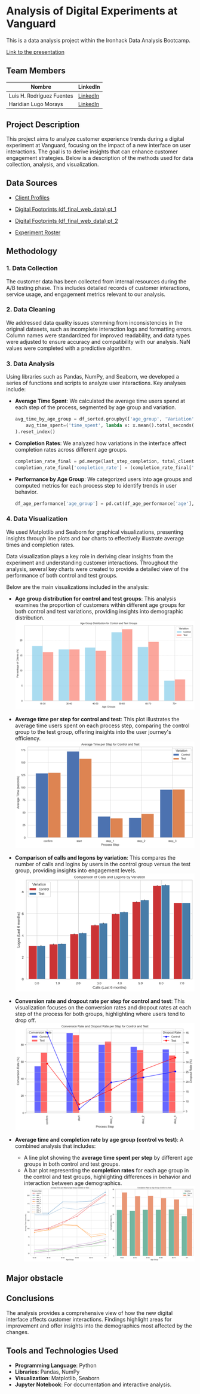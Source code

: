 # **Analysis of Digital Experiments at Vanguard**

This is a data analysis project within the Ironhack Data Analysis Bootcamp.

[Link to the presentation]( )


## Team Members

| Nombre             | LinkedIn                                  |
|----------------------------------|-------------------------------------------|
| Luis H. Rodríguez Fuentes	 |   [LinkedIn](https://www.linkedin.com/in/luis-h-rodr%C3%ADguez-fuentes/)    |
| Haridian Lugo Morays        |   [LinkedIn](https://www.linkedin.com/in/haridian-morays-242023329/)   |

## Project Description

This project aims to analyze customer experience trends during a digital experiment at Vanguard, focusing on the impact of a new interface on user interactions. The goal is to derive insights that can enhance customer engagement strategies. Below is a description of the methods used for data collection, analysis, and visualization.

## Data Sources

- [Client Profiles](https://github.com/data-bootcamp-v4/lessons/blob/main/5_6_eda_inf_stats_tableau/project/files_for_project/df_final_demo.txt)

- [Digital Footprints (df_final_web_data) pt_1](https://github.com/data-bootcamp-v4/lessons/blob/main/5_6_eda_inf_stats_tableau/project/files_for_project/df_final_web_data_pt_1.txt)

- [Digital Footprints (df_final_web_data) pt_2](https://github.com/data-bootcamp-v4/lessons/blob/main/5_6_eda_inf_stats_tableau/project/files_for_project/df_final_web_data_pt_2.txt)

- [Experiment Roster](https://github.com/data-bootcamp-v4/lessons/blob/main/5_6_eda_inf_stats_tableau/project/files_for_project/df_final_experiment_clients.txt)


## Methodology

### 1. Data Collection

The customer data has been collected from internal resources during the A/B testing phase. This includes detailed records of customer interactions, service usage, and engagement metrics relevant to our analysis.

### 2. Data Cleaning

We addressed data quality issues stemming from inconsistencies in the original datasets, such as incomplete interaction logs and formatting errors. Column names were standardized for improved readability, and data types were adjusted to ensure accuracy and compatibility with our analysis. NaN values were completed with a predictive algorithm.

### 3. Data Analysis

Using libraries such as Pandas, NumPy, and Seaborn, we developed a series of functions and scripts to analyze user interactions. Key analyses include:

- **Average Time Spent**: We calculated the average time users spend at each step of the process, segmented by age group and variation.

    ```python
    avg_time_by_age_group = df_sorted.groupby(['age_group', 'Variation', 'process_step']).agg(
        avg_time_spent=('time_spent', lambda x: x.mean().total_seconds() if pd.notnull(x.mean()) else 0)
    ).reset_index()
    ```

- **Completion Rates**: We analyzed how variations in the interface affect completion rates across different age groups.

    ```python
    completion_rate_final = pd.merge(last_step_completion, total_clients_by_age, on=['age_group', 'Variation'])
    completion_rate_final['completion_rate'] = (completion_rate_final['client_id'] / completion_rate_final['total_users']) * 100
    ```

- **Performance by Age Group**: We categorized users into age groups and computed metrics for each process step to identify trends in user behavior.

    ```python
    df_age_performance['age_group'] = pd.cut(df_age_performance['age'], bins=age_bins, labels=age_labels, right=False)
    ```

### 4. Data Visualization

We used Matplotlib and Seaborn for graphical visualizations, presenting insights through line plots and bar charts to effectively illustrate average times and completion rates.

Data visualization plays a key role in deriving clear insights from the experiment and understanding customer interactions. Throughout the analysis, several key charts were created to provide a detailed view of the performance of both control and test groups.

Below are the main visualizations included in the analysis:

- **Age group distribution for control and test groups**: This analysis examines the proportion of customers within different age groups for both control and test variations, providing insights into demographic distribution.
  ![age_group_distribution_for_variation](https://github.com/LuisHRF/New-Web-Study/blob/luis_branch/charts_png/age_group_distribution_for_variation.png?raw=true)
  
- **Average time per step for control and test**: This plot illustrates the average time users spent on each process step, comparing the control group to the test group, offering insights into the user journey's efficiency.
![avg_time_per_step](https://github.com/LuisHRF/New-Web-Study/blob/luis_branch/charts_png/avg_time_per_step.png?raw=true)

- **Comparison of calls and logons by variation**: This compares the number of calls and logins by users in the control group versus the test group, providing insights into engagement levels.
![calls_n_logons](https://github.com/LuisHRF/New-Web-Study/blob/luis_branch/charts_png/calls_n_logons.png?raw=true)

- **Conversion rate and dropout rate per step for control and test**: This visualization focuses on the conversion rates and dropout rates at each step of the process for both groups, highlighting where users tend to drop off.
![conversion_n_dropout_rate](https://github.com/LuisHRF/New-Web-Study/blob/luis_branch/charts_png/conversion_n_dropout_rate.png?raw=true)

- **Average time and completion rate by age group (control vs test)**: A combined analysis that includes:
  - A line plot showing the **average time spent per step** by different age groups in both control and test groups.
  - A bar plot representing the **completion rates** for each age group in the control and test groups, highlighting differences in behavior and interaction between age demographics.
![performance_by_age_group](https://github.com/LuisHRF/New-Web-Study/blob/luis_branch/charts_png/performance_by_age_group.png?raw=true)


## Major obstacle


## Conclusions

The analysis provides a comprehensive view of how the new digital interface affects customer interactions. Findings highlight areas for improvement and offer insights into the demographics most affected by the changes.

## Tools and Technologies Used

- **Programming Language**: Python
- **Libraries**: Pandas, NumPy
- **Visualization**: Matplotlib, Seaborn
- **Jupyter Notebook**: For documentation and interactive analysis.
